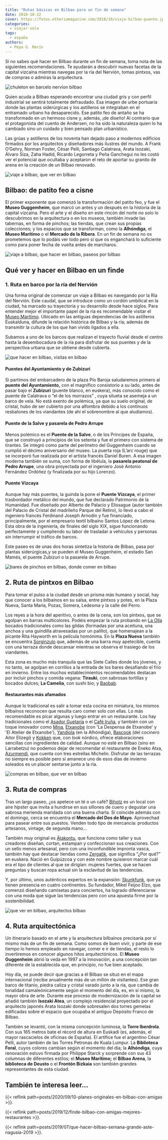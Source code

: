 ```yaml
---
title: "Rutas básicas en Bilbao para un fin de semana"
date: 2018-10-22
cover: https://fotos.etheriamagazine.com/2018/10/viaje-bilbao-puente.jpg
categories: 
  - viajar-sola
tags: 
  - españa
authors: 
  - Pepa G. Marín
---
```


Si no sabes qué hacer en Bilbao durante un fin de semana, toma nota de las siguientes recomendaciones. Te ayudarán a descubrir nuevas facetas de la capital vizcaína mientras navegas por la ría del Nervión, tomas pintxos, vas de compras o admiras la arquitectura.

![chuleton en barcelo nervion bilbao](https://fotos.etheriamagazine.com/2018/10/viaje-bilbao-hotel-nervion.jpg "Restaurante Ibaizabal en hotel Barceló Nervión (Bilbao).")

Quien acuda a Bilbao esperando encontrar una ciudad gris y con perfil industrial se 
sentirá totalmente defraudado. Esa imagen de urbe portuaria donde las plantas 
siderúrgicas y los astilleros se integraban en el entramado urbano ha desaparecido. Ese 
patito feo de antaño se ha transformado en un hermoso cisne y, además, ¡de diseño! Al 
contrario que el protagonista del cuento de Andersen, no ha sido la naturaleza quien lo 
ha cambiado sino un cuidado y bien pensado plan urbanístico. 

Las grúas y astilleros de los noventa han dejado paso a modernos edificios firmados por 
los arquitectos y diseñadores más ilustres del mundo. A Frank O’Gehry, Norman Foster, 
César Pelli, Santiago Calatrava, Arata Isozaki, Álvaro Siza, Zaha Hadid, Ricardo 
Legorreta y Peña Ganchegui no les costó ver el potencial que ocultaba y aceptaron el 
reto de aportar su granito de arena en la creación de un Bilbao renovado. 

![viaje a bilbao, que ver en bilbao](https://fotos.etheriamagazine.com/2018/10/viaje-mujeres-bilbao-guggenheim.jpg "'Maman' y el Guggenheim.")

## Bilbao: de patito feo a cisne

El primer exponente que comenzó la transformación del patito feo, y fue el **Museo 
Guggemheim**, que marcó un antes y un después en la historia de la capital vizcaína. 
Pero el arte y el diseño en este rincón del norte no solo lo descubrimos en la 
arquitectura o en los museos, también invade las tabernas, en forma de pinchos; las 
tiendas, que crean sus propias colecciones; y los espacios que se transforman, como la 
**Alhóndiga**, el **Museo Marítimo** o el **Mercado de la Ribera**. En un fin de semana 
no os prometemos que lo podáis ver todo pero sí que os enganchará lo suficiente como 
para poner fecha de vuelta antes de marcharos. 

![viaje a bilbao, que hacer en bilbao, paseos por bilbao](https://fotos.etheriamagazine.com/2018/10/viaje-bilbao-crucero-ria-nervion.jpg "Paseo por la ría del Nervión.")

## Qué ver y hacer en Bilbao en un finde

### 1\. Ruta en barco por la ría del Nervión

Una forma original de comenzar un viaje a Bilbao es navegando por la Ría del Nervión. 
Este caudal, que se introduce como un cordón umbilical en la ciudad, ha marcado su 
trayectoria y su desarrollo desde hace siglos. Para entender mejor el importante papel 
de la ría es recomendable visitar el [Museo 
Marítimo](http://www.museomaritimobilbao.eus). Ubicado en las antiguas dependencias de 
los astilleros Euskalduna, difunde la relación histórica de Bilbao y la ría; además de 
transmitir la cultura de los que han vivido ligados a ella. 

Subamos a uno de los barcos que realizan el trayecto fluvial desde el centro hasta la 
desembocadura de la ría para disfrutar de sus puentes y de la perspectiva urbana que se 
obtiene desde cubierta. 

![que hacer en bilbao, visitas en bilbao](https://fotos.etheriamagazine.com/2018/10/viaje-bilbao-puente-vizcaya.jpg "Puente Vizcaya, el primer trasbordador metálico del mundo.")

#### Puentes del Ayuntamiento y de Zubizuri

Si partimos del embarcadero de la plaza Pío Baroja saludaremos primero al **puente del 
Ayuntamiento,** con el magnífico consistorio a su lado, antes de pasar bajo el 
**Zubizuri** (puente blanco, en euskera), más conocido como el puente de Calatrava o “el 
de los morrazos” , cuya silueta se asemeja a un barco de vela. No está exento de 
polémica, ya que su suelo original, de cristal, hubo de ser cubierto por una alfombra 
debido a los continuos resbalones de los viandantes (de ahí el sobrenombre al que 
aludíamos). 

#### Puente de la Salve y pasarela de Pedro Arrupe

Menos polémico es el **Puente de la Salve**, o de los Príncipes de España, que se 
construyó a principios de los setenta y fue el primero con sistema de tirantes. Se 
integró como parte del perímetro del Guggenheim cuando se cumplió el décimo aniversario 
del museo. La puerta roja (L’arc rouge) que se incorporó fue realizada por el artista 
francés Daniel Buren. A esa imagen moderna también se suma, con forma de libélula, la 
**pasarela peatonal de Pedro Arrupe**, una obra proyectada por el ingeniero José Antonio 
Fernández Ordóñez (y finalizada por su hijo Lorenzo). 

#### Puente Vizcaya

Aunque hay más puentes, la guinda la pone el **Puente Vizcaya**, el primer trasbordador 
metálico del mundo, que fue declarado Patrimonio de la Humanidad. Fue diseñado por 
Alberto de Palacio y Elissague (autor también del Palacio de Cristal del madrileño 
Parque del Retiro), lo llevó a cabo el ingeniero francés Ferdinand Joseph Arnodin y fue 
financiado, principalmente, por el empresario textil bilbaíno Santos López de Letona. 
Esta obra de la ingeniería, de finales del siglo XIX, sigue funcionando perfectamente y 
cumpliendo su labor de trasladar a vehículos y personas sin interrumpir el tráfico de 
barcos. 

Este paseo es de unas dos horas sintetiza la historia de Bilbao, pasa por plantas 
siderúrgicas,y se pueden el Museo Guggenheim, el estadio San Mamés, el puente Zubizuri o 
la pasarela de Arrupe. 

![bares de pinchos en bilbao, donde comer en bilbao](https://fotos.etheriamagazine.com/2018/10/viaje-bilbao-gildas.jpg "Tomar unas gildas es obligatorio en Bilbao.")

## 2\. Ruta de pintxos en Bilbao

Para tomar el pulso a la ciudad desde un prisma más humano y social, hay que conocer a 
los bilbaínos en su salsa, entre pintxos y potes, en la Plaza Nueva, Santa María, Pozas, 
Somera, Ledesma y la calle del Perro. 

Los reyes a la hora del aperitivo, o antes de la cena, son los pintxos, que se agolpan 
en barras multicolores. Podéis empezar la ruta probando en [La 
Olla](http://www.laolladelaplazanueva.es) bocados tradicionales como las gildas 
(formadas por una aceituna, una anchoa y una guindilla atravesadas por un palillo), que 
homenajean a la picante Rita Hayworth en la película homónima. En la **Plaza Nueva** 
también se encuentra [Sorginzulo](https://www.sorginzulo.com/) que, además de una barra 
muy apetecible, cuenta con una terraza donde descansar mientras se observa el trasiego 
de los viandantes. 

Esta zona es mucho más tranquila que las Siete Calles donde los jóvenes, y no tanto, se 
agolpan en corrillos a la entrada de los bares desafiando el frío en invierno. Entre los 
muchos establecimientos recomendables destacan por incluir pinchos y comida vegana: 
**Tirauki**, con sabrosas tortillas y bocados dulces; **La Camelia**, con sushi bio; y 
[Baobab](http://www.baobabteteria.com). 

#### Restaurantes más afamados

Aunque lo tradicional es salir a tomar esta cocina en miniatura, los mismos bilbaínos 
reconocen que resulta caro comer solo con ellas. Lo más recomendable es picar algunas y 
luego entrar en un restaurante. Los hay tradicionales como el [Asador 
Guetaria](http://www.guetaria.com/) o el [Café Iruña](https://www.cafeirunabilbao.net/), 
y también con un toque innovador como [Mina](http://www.restaurantemina.es/), 
[Etxanobe](https://etxanobe.com/) (con 'La Despensa de Etxanobe' y 'El Atelier de 
Etxanobe'), [Yandiola](http://www.yandiola.com/) (en la Alhóndiga), 
[Bascook](http://www.bascook.com/) (del cocinero Aitor Elizegi) y 
[Kokken](http://restaurantekokken.com/) que, con _look_ nórdico, ofrece elaboraciones 
sencillas con ingredientes de calidad. Aunque no esté en Bilbao (sino en Larrabetzu) no 
podemos dejar de recomendar el restaurante de Eneko Atxa, 
[Azurmendi](https://azurmendi.restaurant/), que cuenta con tres estrellas Michelin. 
Disfrutar de las terrazas no siempre es posible pero si amanece uno de esos días de 
invierno soleados es un placer sentarse junto a la ría. 

![compras en bilbao, que ver en bilbao](https://fotos.etheriamagazine.com/2018/10/viaje-bilbao-tiendas.jpg "Bilbao cuenta con tiendas-boutique muy originales.")

## 3\. Ruta de compras

Tras un largo paseo, ¿os apetece un té o un café? 
[Bihotz](https://www.facebook.com/bihotzsanfrancisco/) es un local con aire _hipster_ 
que invita a hundirse en sus sillones de cuero y degustar una sabrosa merienda maridada 
con una buena charla. Si coincide además con el domingo, cerca se encuentra el **Mercado 
del Dos de Mayo**. Aprovechad para pasear entre sus puestos. Venden todo tipo de 
mercancía: productos artesanos, vintage, de segunda mano... 

También muy original es [Ätakontu](http://www.atakontu.es/), que funciona como taller y 
sus creadores diseñan, cortan, estampan y confeccionan sus creaciones. Con un sello 
menos artesanal, pero con una inconfundible impronta vasca, también hay que destacar 
tiendas como [Zergatik](http://www.zergatik.com/es/), que significa “¿Por qué?” en 
euskera. Nació en Guipúzcoa y con este nombre quisieron marcar cuál era el tipo de 
clientes al que se dirigían: mujeres fuertes, que se hacen preguntas y buscan ropa 
actual sin la esclavitud de las tendencias. 

Y, por último, unos auténticos expertos en la expansión: 
[Skunkfunk](https://www.skunkfunk.com/es/), que ya tienen presencia en cuatro 
continentes. Su fundador, Mikel Feijoo Elzo, que comenzó diseñando camisetas para 
conciertos, ha logrado diferenciarse con una moda que sigue las tendencias pero con una 
apuesta firme por la sostenibilidad. 

![que ver en bilbao, arquitectos bilbao](https://fotos.etheriamagazine.com/2018/10/viaje-bilbao-puente.jpg "Paseo arquitectónico por Bilbao.")

## 4\. Ruta arquitectónica

Un itinerario basado en el arte y la arquitectura bilbaínos precisaría por sí mismo más 
de un fin de semana. Como somos de buen vivir, y parte de ese tiempo lo hemos empleado 
en navegar, comer e ir de tiendas, el resto lo invertiremos en conocer algunos hitos 
arquitectónicos. El **Museo Guggenheim** abrió la veda en 1997 a la innovación, a una 
concepción tan diferente de la establecida que, en principio, no fue bien aceptado. 

Hoy día, se puede decir que gracias a él Bilbao se situó en el mapa internacional 
(recibe anualmente más de un millón de visitantes). Ese gran barco de titanio, piedra 
caliza y cristal varado junto a la ría, que cambia de tonalidad camaleónicamente según 
el momento del día, es, en sí mismo, la mayor obra de arte. Durante ese proceso de 
modernización de la capital se añadió también **Isozaki Atea**, un complejo residencial 
proyectado por el arquitecto japonés Arata Isozaki donde sobresalen dos torres gemelas 
edificadas sobre el espacio que ocupaba el antiguo Depósito Franco de Bilbao. 

También se levantó, con la misma concepción luminosa, la **Torre Iberdrola**. Con sus 
165 metros bate el récord de altura en Euskadi (es, además, el mayor rascacielos de 
oficinas de España). El artífice fue el argentino César Pelli, autor también de las 
Torres Petronas de Kuala Lumpur. La **Biblioteca Foral**, cuyos colores cambian según el 
momento del día; la **Alhóndiga**, cuya renovación estuvo firmada por Philippe Starck y 
sorprende con sus 43 columnas de diferentes estilos; el **Museo Marítimo;** el **Bilbao 
Arena**, la **biblioteca de Deusto** o el **Frontón Bizkaia** son también grandes 
representantes de esta ciudad. 

## También te interesa leer...

{{< reflink path=posts/2020/09/10-planes-originales-en-bilbao-con-amigas >}}. 

{{< reflink path=posts/2019/12/finde-bilbao-con-amigas-mejores-restaurantes >}}. 

{{< reflink path=posts/2019/07/que-hacer-bilbao-semana-grande-aste-nagusia-2019 >}}.
